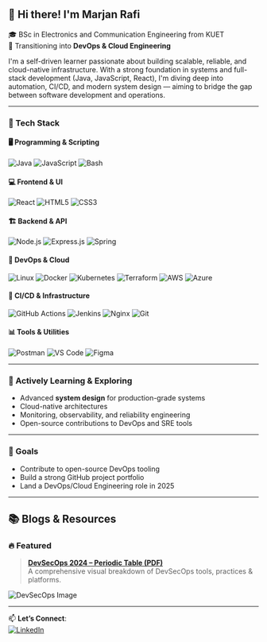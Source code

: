 ## 👋 Hi there! I'm Marjan Rafi

🎓 BSc in Electronics and Communication Engineering from KUET  
🚀 Transitioning into **DevOps & Cloud Engineering**

I'm a self-driven learner passionate about building scalable, reliable, and cloud-native infrastructure. With a strong foundation in systems and full-stack development (Java, JavaScript, React), I'm diving deep into automation, CI/CD, and modern system design — aiming to bridge the gap between software development and operations.

---

### 🔧 Tech Stack

#### 🖥️ Programming & Scripting
![Java](https://img.shields.io/badge/Java-ED8B00?style=flat-square&logo=openjdk&logoColor=white)
![JavaScript](https://img.shields.io/badge/JavaScript-F7DF1E?style=flat-square&logo=javascript&logoColor=black)
![Bash](https://img.shields.io/badge/Bash-4EAA25?style=flat-square&logo=gnubash&logoColor=white)

#### 💻 Frontend & UI
![React](https://img.shields.io/badge/React-20232A?style=flat-square&logo=react&logoColor=61DAFB)
![HTML5](https://img.shields.io/badge/HTML5-E34F26?style=flat-square&logo=html5&logoColor=white)
![CSS3](https://img.shields.io/badge/CSS3-1572B6?style=flat-square&logo=css3&logoColor=white)

#### 🏗️ Backend & API
![Node.js](https://img.shields.io/badge/Node.js-339933?style=flat-square&logo=node.js&logoColor=white)
![Express.js](https://img.shields.io/badge/Express.js-000000?style=flat-square&logo=express&logoColor=white)
![Spring](https://img.shields.io/badge/Spring-6DB33F?style=flat-square&logo=spring&logoColor=white)

#### 🐳 DevOps & Cloud
![Linux](https://img.shields.io/badge/Linux-FCC624?style=flat-square&logo=linux&logoColor=black)
![Docker](https://img.shields.io/badge/Docker-2496ED?style=flat-square&logo=docker&logoColor=white)
![Kubernetes](https://img.shields.io/badge/Kubernetes-326CE5?style=flat-square&logo=kubernetes&logoColor=white)
![Terraform](https://img.shields.io/badge/Terraform-623CE4?style=flat-square&logo=terraform&logoColor=white)
![AWS](https://img.shields.io/badge/AWS-232F3E?style=flat-square&logo=amazonaws&logoColor=white)
![Azure](https://img.shields.io/badge/Azure-0078D4?style=flat-square&logo=microsoftazure&logoColor=white)

#### 🔁 CI/CD & Infrastructure
![GitHub Actions](https://img.shields.io/badge/GitHub%20Actions-2088FF?style=flat-square&logo=githubactions&logoColor=white)
![Jenkins](https://img.shields.io/badge/Jenkins-D24939?style=flat-square&logo=jenkins&logoColor=white)
![Nginx](https://img.shields.io/badge/Nginx-009639?style=flat-square&logo=nginx&logoColor=white)
![Git](https://img.shields.io/badge/Git-F05032?style=flat-square&logo=git&logoColor=white)

#### 📊 Tools & Utilities
![Postman](https://img.shields.io/badge/Postman-FF6C37?style=flat-square&logo=postman&logoColor=white)
![VS Code](https://img.shields.io/badge/VS%20Code-007ACC?style=flat-square&logo=visualstudiocode&logoColor=white)
![Figma](https://img.shields.io/badge/Figma-F24E1E?style=flat-square&logo=figma&logoColor=white)

---

### 🌱 Actively Learning & Exploring
- Advanced **system design** for production-grade systems  
- Cloud-native architectures  
- Monitoring, observability, and reliability engineering  
- Open-source contributions to DevOps and SRE tools

---

### 📌 Goals
- Contribute to open-source DevOps tooling  
- Build a strong GitHub project portfolio  
- Land a DevOps/Cloud Engineering role in 2025

---

## 📚 Blogs & Resources

### 🔥 Featured


> **[DevSecOps 2024 – Periodic Table (PDF)](https://digital.ai/wp-content/uploads/2024/04/digital-ai-periodic-table-of-devsecops-2024.pdf)**  
> A comprehensive visual breakdown of DevSecOps tools, practices & platforms.

![DevSecOps Image](https://github.com/marjanRafi/devsecops.png)




---

📫 **Let’s Connect**:  
[![LinkedIn](https://img.shields.io/badge/LinkedIn-blue?logo=linkedin&style=flat-square)](https://www.linkedin.com/in/mdmarjanrafi)  

